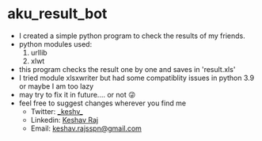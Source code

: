 # aku_result_bot
* I created a simple python program to check the results of my friends. 
* python modules used: 
  1. urllib 
  1. xlwt
* this program checks the result one by one and saves in 'result.xls'
* I tried module xlsxwriter but had some compatiblity issues in python 3.9 or maybe I am too lazy
* may try to fix it in future.... or not :stuck_out_tongue_winking_eye:
* feel free to suggest changes wherever you find me
  * Twitter: [\_keshv\_](https://twitter.com/_keshv_)
  * Linkedin: [Keshav Raj](https://www.linkedin.com/in/keshav-raj-666771187)
  * Email: keshav.rajsspn@gmail.com
